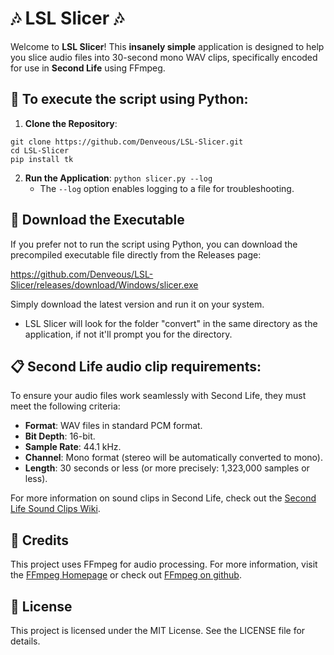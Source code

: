 # 🎶 LSL Slicer 🎶

Welcome to **LSL Slicer**! This **insanely simple** application is designed to help you slice audio files into 30-second mono WAV clips, specifically encoded for use in **Second Life** using FFmpeg.

## 🐍 To execute the script using Python:
1. **Clone the Repository**:
```
git clone https://github.com/Denveous/LSL-Slicer.git
cd LSL-Slicer
pip install tk
```

2. **Run the Application**:
   ```python slicer.py --log```
   * The `--log` option enables logging to a file for troubleshooting.

## 💾 Download the Executable

If you prefer not to run the script using Python, you can download the precompiled executable file directly from the Releases page:

https://github.com/Denveous/LSL-Slicer/releases/download/Windows/slicer.exe

Simply download the latest version and run it on your system.

* LSL Slicer will look for the folder "convert" in the same directory as the application, if not it'll prompt you for the directory.

## 📋 Second Life audio clip requirements:

To ensure your audio files work seamlessly with Second Life, they must meet the following criteria:

- **Format**: WAV files in standard PCM format.
- **Bit Depth**: 16-bit.
- **Sample Rate**: 44.1 kHz.
- **Channel**: Mono format (stereo will be automatically converted to mono).
- **Length**: 30 seconds or less (or more precisely: 1,323,000 samples or less).

For more information on sound clips in Second Life, check out the [Second Life Sound Clips Wiki](https://wiki.secondlife.com/wiki/Sound_Clips).

## 🎤 Credits

This project uses FFmpeg for audio processing. For more information, visit the [FFmpeg Homepage](https://ffmpeg.org/) or check out [FFmpeg on github](https://github.com/FFmpeg/FFmpeg).

## 📜 License

This project is licensed under the MIT License. See the LICENSE file for details.
